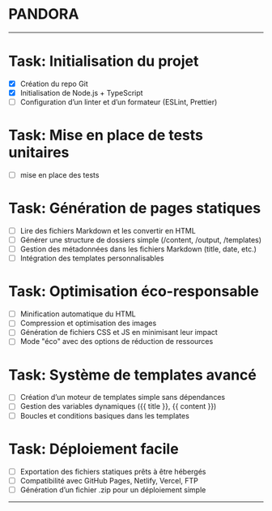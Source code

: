 # PANDORA
---
# Task: Initialisation du projet
- [x] Création du repo Git
- [x] Initialisation de Node.js + TypeScript
- [ ] Configuration d’un linter et d’un formateur (ESLint, Prettier)
# Task: Mise en place de tests unitaires 
- [ ] mise en place des tests
# Task: Génération de pages statiques
- [ ] Lire des fichiers Markdown et les convertir en HTML
- [ ] Générer une structure de dossiers simple (/content, /output, /templates)
- [ ] Gestion des métadonnées dans les fichiers Markdown (title, date, etc.)
- [ ] Intégration des templates personnalisables
# Task: Optimisation éco-responsable
- [ ] Minification automatique du HTML
- [ ] Compression et optimisation des images
- [ ] Génération de fichiers CSS et JS en minimisant leur impact
- [ ] Mode "éco" avec des options de réduction de ressources
# Task: Système de templates avancé
- [ ] Création d’un moteur de templates simple sans dépendances
- [ ] Gestion des variables dynamiques ({{ title }}, {{ content }})
- [ ] Boucles et conditions basiques dans les templates
# Task: Déploiement facile
- [ ] Exportation des fichiers statiques prêts à être hébergés
- [ ] Compatibilité avec GitHub Pages, Netlify, Vercel, FTP
- [ ] Génération d’un fichier .zip pour un déploiement simple
 ---